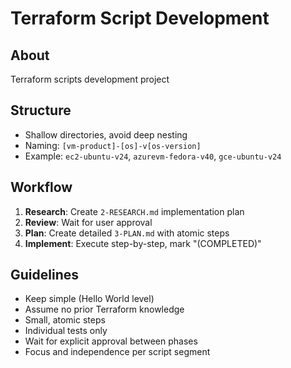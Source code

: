 # Terraform Script Development

## About
Terraform scripts development project

## Structure
- Shallow directories, avoid deep nesting
- Naming: `[vm-product]-[os]-v[os-version]`
- Example: `ec2-ubuntu-v24`, `azurevm-fedora-v40`, `gce-ubuntu-v24`

## Workflow
1. **Research**: Create `2-RESEARCH.md` implementation plan
2. **Review**: Wait for user approval
3. **Plan**: Create detailed `3-PLAN.md` with atomic steps
4. **Implement**: Execute step-by-step, mark "(COMPLETED)"

## Guidelines
- Keep simple (Hello World level)
- Assume no prior Terraform knowledge
- Small, atomic steps
- Individual tests only
- Wait for explicit approval between phases
- Focus and independence per script segment